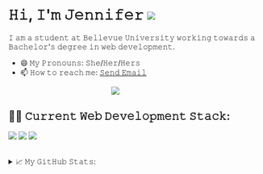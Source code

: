 <!DOCTYPE html>
<html>
  <head>
    <meta charset="utf-8">
    <meta name="description" content="Author: Jennifer Hoitenga">
  </head>
</html>

<h1>𝙷𝚒, 𝙸'𝚖 𝙹𝚎𝚗𝚗𝚒𝚏𝚎𝚛 <img src="https://media.giphy.com/media/3owyplYLWlGFQk9mF2/giphy.gif" width="60"></h1>
<p>𝙸 𝚊𝚖 𝚊 𝚜𝚝𝚞𝚍𝚎𝚗𝚝 𝚊𝚝 𝙱𝚎𝚕𝚕𝚎𝚟𝚞𝚎 𝚄𝚗𝚒𝚟𝚎𝚛𝚜𝚒𝚝𝚢 𝚠𝚘𝚛𝚔𝚒𝚗𝚐 𝚝𝚘𝚠𝚊𝚛𝚍𝚜 𝚊 𝙱𝚊𝚌𝚑𝚎𝚕𝚘𝚛'𝚜 𝚍𝚎𝚐𝚛𝚎𝚎 𝚒𝚗 𝚠𝚎𝚋 𝚍𝚎𝚟𝚎𝚕𝚘𝚙𝚖𝚎𝚗𝚝.</p>
<ul>
  <li>😄 𝙼𝚢 𝙿𝚛𝚘𝚗𝚘𝚞𝚗𝚜: 𝚂𝚑𝚎/𝙷𝚎𝚛/𝙷𝚎𝚛𝚜</li>
  <li>📫 𝙷𝚘𝚠 𝚝𝚘 𝚛𝚎𝚊𝚌𝚑 𝚖𝚎: <a href="mailto:jhoitenga@gmail.com">𝚂𝚎𝚗𝚍 𝙴𝚖𝚊𝚒𝚕</a></li>
</ul>
<img align="right" src="https://media.giphy.com/media/ZVik7pBtu9dNS/giphy.gif" width="300">

<br/>
<h2>👨‍💻 𝙲𝚞𝚛𝚛𝚎𝚗𝚝 𝚆𝚎𝚋 𝙳𝚎𝚟𝚎𝚕𝚘𝚙𝚖𝚎𝚗𝚝 𝚂𝚝𝚊𝚌𝚔:</h2>
<p><img src="https://img.shields.io/badge/HTML5-E34F26?style=for-the-badge&logo=html5&logoColor=white" />
<img src="https://img.shields.io/badge/CSS3-1572B6?style=for-the-badge&logo=css3&logoColor=white" />
<img src="https://img.shields.io/badge/JavaScript-F7DF1E?style=for-the-badge&logo=javascript&logoColor=black" />
</p>
<br/>
<details>
  
<summary>
  📈 𝙼𝚢 𝙶𝚒𝚝𝙷𝚞𝚋 𝚂𝚝𝚊𝚝𝚜:
</summary>
<br/>

[![My user statistics](images/userstats.svg)](https://github.com/cicirello/user-statistician)
<br/>



<a href="https://visitorbadge.io/status?path=https%3A%2F%2Fgithub.com%2Fjhoitenga"><img src="https://api.visitorbadge.io/api/visitors?path=https%3A%2F%2Fgithub.com%2Fjhoitenga&countColor=%23697689&style=plastic" /></a>

 𝙻𝚒𝚗𝚔 𝚝𝚘 <a href="https://jhoitenga.wrapped.run"><b>𝙶𝚒𝚝𝙷𝚞𝚋 𝚆𝚛𝚊𝚙𝚙𝚎𝚍</b></a>

</details>
